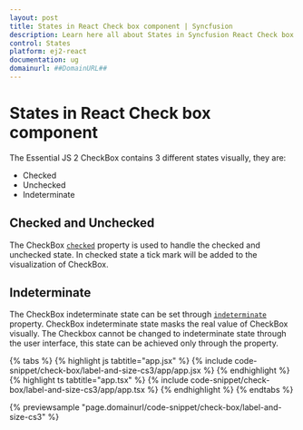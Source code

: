 ```yaml
---
layout: post
title: States in React Check box component | Syncfusion
description: Learn here all about States in Syncfusion React Check box component of Syncfusion Essential JS 2 and more.
control: States 
platform: ej2-react
documentation: ug
domainurl: ##DomainURL##
---
```


# States in React Check box component

The Essential JS 2 CheckBox contains 3 different states visually, they are:
* Checked
* Unchecked
* Indeterminate

## Checked and Unchecked

The CheckBox [`checked`](https://ej2.syncfusion.com/react/documentation/api/check-box#checked) property is used to handle the checked and unchecked state. In checked state a tick mark will be added to the visualization of CheckBox.

## Indeterminate

The CheckBox indeterminate state can be set through [`indeterminate`](https://ej2.syncfusion.com/react/documentation/api/check-box#indeterminate) property. CheckBox indeterminate state masks the real value of CheckBox visually. The Checkbox cannot be changed to indeterminate state through the user interface, this state can be achieved only through the property.

{% tabs %}
{% highlight js tabtitle="app.jsx" %}
{% include code-snippet/check-box/label-and-size-cs3/app/app.jsx %}
{% endhighlight %}
{% highlight ts tabtitle="app.tsx" %}
{% include code-snippet/check-box/label-and-size-cs3/app/app.tsx %}
{% endhighlight %}
{% endtabs %}

 {% previewsample "page.domainurl/code-snippet/check-box/label-and-size-cs3" %}